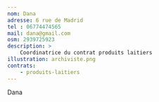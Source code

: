 ```yaml
---
nom: Dana
adresse: 6 rue de Madrid
tel : 06774474565
mail: dana@gmail.com
osm: 2939725923
description: >
    Coordinatrice du contrat produits laitiers
illustration: archiviste.png
contrats:
    - produits-laitiers
---
```


Dana